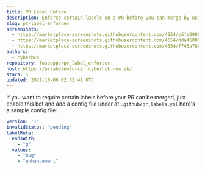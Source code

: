 ```yaml
---
title: PR Label Enfoce
description: Enforce certain labels on a PR before you can merge by using status checks
slug: pr-label-enforcer
screenshots:
  - https://marketplace-screenshots.githubusercontent.com/4554/c6fe0900-9088-11e9-9c7f-89f28baaed86?auto=webp&format=jpeg&width=670
  - https://marketplace-screenshots.githubusercontent.com/4554/dda46000-9088-11e9-9ccb-df1546dc6ac0?auto=webp&format=jpeg&width=670
  - https://marketplace-screenshots.githubusercontent.com/4554/f745a780-9088-11e9-8d3b-de11ec2d3980?auto=webp&format=jpeg&width=670
authors:
  - cyberhck
repository: fossapps/pr_label_enforcer
host: https://prlabelenforcer.cyberhck.now.sh/
stars: 5
updated: 2021-10-06 02:52:41 UTC
---
```

If you want to require certain labels before your PR can be merged, just enable this bot and add a config file under at `.github/pr_labels.yml` here's a sample config file:
```yaml
version: '1'
invalidStatus: "pending"
labelRule:
  endsWith:
    - "g"
  values:
    - "bug"
    - "enhancement"
```
